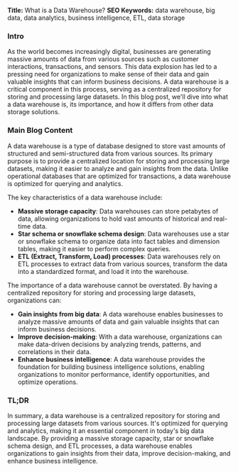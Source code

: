 **Title:** What is a Data Warehouse?
**SEO Keywords:** data warehouse, big data, data analytics, business intelligence, ETL, data storage

### Intro

As the world becomes increasingly digital, businesses are generating massive amounts of data from various sources such as customer interactions, transactions, and sensors. This data explosion has led to a pressing need for organizations to make sense of their data and gain valuable insights that can inform business decisions. A data warehouse is a critical component in this process, serving as a centralized repository for storing and processing large datasets. In this blog post, we'll dive into what a data warehouse is, its importance, and how it differs from other data storage solutions.

### Main Blog Content

A data warehouse is a type of database designed to store vast amounts of structured and semi-structured data from various sources. Its primary purpose is to provide a centralized location for storing and processing large datasets, making it easier to analyze and gain insights from the data. Unlike operational databases that are optimized for transactions, a data warehouse is optimized for querying and analytics.

The key characteristics of a data warehouse include:

* **Massive storage capacity**: Data warehouses can store petabytes of data, allowing organizations to hold vast amounts of historical and real-time data.
* **Star schema or snowflake schema design**: Data warehouses use a star or snowflake schema to organize data into fact tables and dimension tables, making it easier to perform complex queries.
* **ETL (Extract, Transform, Load) processes**: Data warehouses rely on ETL processes to extract data from various sources, transform the data into a standardized format, and load it into the warehouse.

The importance of a data warehouse cannot be overstated. By having a centralized repository for storing and processing large datasets, organizations can:

* **Gain insights from big data**: A data warehouse enables businesses to analyze massive amounts of data and gain valuable insights that can inform business decisions.
* **Improve decision-making**: With a data warehouse, organizations can make data-driven decisions by analyzing trends, patterns, and correlations in their data.
* **Enhance business intelligence**: A data warehouse provides the foundation for building business intelligence solutions, enabling organizations to monitor performance, identify opportunities, and optimize operations.

### TL;DR

In summary, a data warehouse is a centralized repository for storing and processing large datasets from various sources. It's optimized for querying and analytics, making it an essential component in today's big data landscape. By providing a massive storage capacity, star or snowflake schema design, and ETL processes, a data warehouse enables organizations to gain insights from their data, improve decision-making, and enhance business intelligence.
